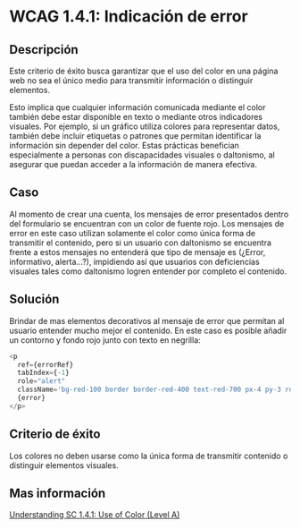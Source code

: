 # WCAG 1.4.1: Indicación de error

## Descripción

Este criterio de éxito busca garantizar que el uso del color en una página web no sea el único medio para transmitir información o distinguir elementos.

Esto implica que cualquier información comunicada mediante el color también debe estar disponible en texto o mediante otros indicadores visuales. Por ejemplo, si un gráfico utiliza colores para representar datos, también debe incluir etiquetas o patrones que permitan identificar la información sin depender del color. Estas prácticas benefician especialmente a personas con discapacidades visuales o daltonismo, al asegurar que puedan acceder a la información de manera efectiva.

## Caso

Al momento de crear una cuenta, los mensajes de error presentados dentro del formulario se encuentran con un color de fuente rojo. Los mensajes de error en este caso utilizan solamente el color como única forma de transmitir el contenido, pero si un usuario con daltonismo se encuentra frente a estos mensajes no entenderá que tipo de mensaje es (¿Error, informativo, alerta...?), impidiendo así que usuarios con deficiencias visuales tales como daltonismo logren entender por completo el contenido.

## Solución

Brindar de mas elementos decorativos al mensaje de error que permitan al usuario entender mucho mejor el contenido. En este caso es posible añadir un contorno y fondo rojo junto con texto en negrilla:

```javascript
<p
  ref={errorRef}
  tabIndex={-1}
  role="alert"
  className='bg-red-100 border border-red-400 text-red-700 px-4 py-3 rounded focus:outline-none focus:ring-2 focus:ring-red-500 font-bold'>
  {error}
</p>
```

## Criterio de éxito

Los colores no deben usarse como la única forma de transmitir contenido o distinguir elementos visuales.

## Mas información

[Understanding SC 1.4.1: Use of Color (Level A)](https://www.w3.org/WAI/WCAG22/Understanding/use-of-color)
